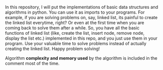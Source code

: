 In this repository, I will put the implementations of basic data structures and algorithms in python. You can use it as imports to your programs. For example, if you are solving problems on, say, linked list, its painful to create the linked list everytime, right? Or even at the first time when you are coming back to solve them after a while. So, you have all the basic functions of linked list (like, create the list, insert node, remove node, display the list etc.) implemented in this repo, and you just use them in your program. Use your valuable time to solve problems instead of actually creating the linked list. Happy problem solving!

Algorithm **complexity and memory used** by the algorithm is included in the comment most of the time.
